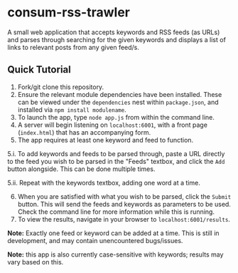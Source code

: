 # consum-rss-trawler

A small web application that accepts keywords and RSS feeds (as URLs) and parses through searching for the given keywords and displays a list of links to relevant posts from any given feed/s.

## Quick Tutorial

1. Fork/git clone this repository.
2. Ensure the relevant module dependencies have been installed. These can be viewed under the `dependencies` nest within `package.json`, and installed via `npm install modulename`.
3. To launch the app, type `node app.js` from within the command line.
4. A server will begin listening on `localhost:6001`, with a front page (`index.html`) that has an accompanying form.
5. The app requires at least one keyword and feed to function. 
  
  5.i. To add keywords and feeds to be parsed through, paste a URL directly to the feed you wish to be parsed in the "Feeds" textbox, and click the `Add` button alongside. This can be done multiple times.
  
  5.ii. Repeat with the keywords textbox, adding one word at a time.
  
6. When you are satisfied with what you wish to be parsed, click the `Submit` button. This will send the feeds and keywords as parameters to be used. Check the command line for more information while this is running.
7. To view the results, navigate in your browser to `localhost:6001/results`.

**Note:** Exactly one feed or keyword can be added at a time. This is still in development, and may contain unencountered bugs/issues.

**Note:** this app is also currently case-sensitive with keywords; results may vary based on this.
  

